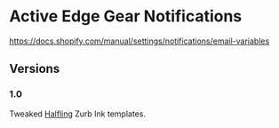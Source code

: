 # Active Edge Gear Notifications

https://docs.shopify.com/manual/settings/notifications/email-variables

## Versions

### 1.0

Tweaked [Halfling](https://github.com/lancesells/Halfling) Zurb Ink templates. 